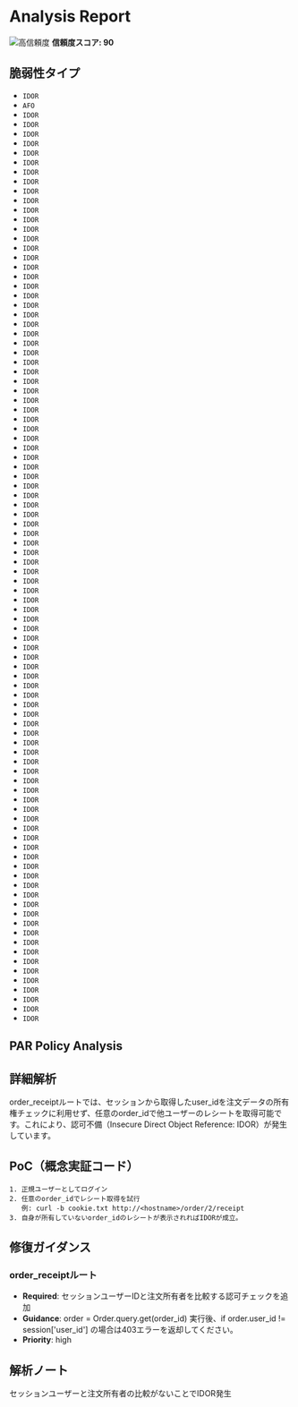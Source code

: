 # Analysis Report

![高信頼度](https://img.shields.io/badge/信頼度-高-red) **信頼度スコア: 90**

## 脆弱性タイプ

- `IDOR`
- `AFO`
- `IDOR`
- `IDOR`
- `IDOR`
- `IDOR`
- `IDOR`
- `IDOR`
- `IDOR`
- `IDOR`
- `IDOR`
- `IDOR`
- `IDOR`
- `IDOR`
- `IDOR`
- `IDOR`
- `IDOR`
- `IDOR`
- `IDOR`
- `IDOR`
- `IDOR`
- `IDOR`
- `IDOR`
- `IDOR`
- `IDOR`
- `IDOR`
- `IDOR`
- `IDOR`
- `IDOR`
- `IDOR`
- `IDOR`
- `IDOR`
- `IDOR`
- `IDOR`
- `IDOR`
- `IDOR`
- `IDOR`
- `IDOR`
- `IDOR`
- `IDOR`
- `IDOR`
- `IDOR`
- `IDOR`
- `IDOR`
- `IDOR`
- `IDOR`
- `IDOR`
- `IDOR`
- `IDOR`
- `IDOR`
- `IDOR`
- `IDOR`
- `IDOR`
- `IDOR`
- `IDOR`
- `IDOR`
- `IDOR`
- `IDOR`
- `IDOR`
- `IDOR`
- `IDOR`
- `IDOR`
- `IDOR`
- `IDOR`
- `IDOR`
- `IDOR`
- `IDOR`
- `IDOR`
- `IDOR`
- `IDOR`
- `IDOR`
- `IDOR`
- `IDOR`
- `IDOR`
- `IDOR`
- `IDOR`
- `IDOR`
- `IDOR`
- `IDOR`
- `IDOR`
- `IDOR`
- `IDOR`
- `IDOR`
- `IDOR`
- `IDOR`
- `IDOR`
- `IDOR`
- `IDOR`
- `IDOR`
- `IDOR`
- `IDOR`
- `IDOR`
- `IDOR`
- `IDOR`
- `IDOR`
- `IDOR`
- `IDOR`
- `IDOR`

## PAR Policy Analysis

## 詳細解析

order_receiptルートでは、セッションから取得したuser_idを注文データの所有権チェックに利用せず、任意のorder_idで他ユーザーのレシートを取得可能です。これにより、認可不備（Insecure Direct Object Reference: IDOR）が発生しています。

## PoC（概念実証コード）

```text
1. 正規ユーザーとしてログイン
2. 任意のorder_idでレシート取得を試行
   例: curl -b cookie.txt http://<hostname>/order/2/receipt
3. 自身が所有していないorder_idのレシートが表示されればIDORが成立。
```

## 修復ガイダンス

### order_receiptルート

- **Required**: セッションユーザーIDと注文所有者を比較する認可チェックを追加
- **Guidance**: order = Order.query.get(order_id)
実行後、if order.user_id != session['user_id'] の場合は403エラーを返却してください。
- **Priority**: high

## 解析ノート

セッションユーザーと注文所有者の比較がないことでIDOR発生


